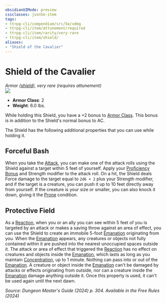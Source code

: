 ```yaml
---
obsidianUIMode: preview
cssclasses: json5e-item
tags:
- ttrpg-cli/compendium/src/5e/xdmg
- ttrpg-cli/item/attunement/required
- ttrpg-cli/item/rarity/very-rare
- ttrpg-cli/item/shield/
aliases: 
- "Shield of the Cavalier"
---
```

# Shield of the Cavalier
*Armor ([shield](2-Mechanics/CLI/items/shield-xphb.md)), very rare (requires attunement)*  
![](2-Mechanics/CLI/items/img/shield-of-the-cavalier.webp#right)

- **Armor Class**: 2
- **Weight**: 6.0 lbs.

While holding this Shield, you have a +2 bonus to [Armor Class](2-Mechanics/CLI/rules/variant-rules/armor-class-xphb.md). This bonus is in addition to the Shield's normal bonus to AC.

The Shield has the following additional properties that you can use while holding it.

## Forceful Bash

When you take the [Attack](2-Mechanics/CLI/rules/actions.md#Attack), you can make one of the attack rolls using the Shield against a target within 5 feet of yourself. Apply your [Proficiency Bonus](2-Mechanics/CLI/rules/variant-rules/proficiency-xphb.md) and Strength modifier to the attack roll. On a hit, the Shield deals Force damage to the target equal to `2d6 + 2` plus your Strength modifier, and if the target is a creature, you can push it up to 10 feet directly away from yourself. If the creature is your size or smaller, you can also knock it down, giving it the [Prone](2-Mechanics/CLI/rules/conditions.md#Prone) condition.

## Protective Field

As a [Reaction](2-Mechanics/CLI/rules/variant-rules/reaction-xphb.md), when you or an ally you can see within 5 feet of you is targeted by an attack or makes a saving throw against an area of effect, you can use the Shield to create an immobile 5-foot [Emanation](2-Mechanics/CLI/rules/variant-rules/emanation-area-of-effect-xphb.md) originating from you. When the [Emanation](2-Mechanics/CLI/rules/variant-rules/emanation-area-of-effect-xphb.md) appears, any creatures or objects not fully contained within it are pushed into the nearest unoccupied spaces outside it. The attack or area of effect that triggered the [Reaction](2-Mechanics/CLI/rules/variant-rules/reaction-xphb.md) has no effect on creatures and objects inside the [Emanation](2-Mechanics/CLI/rules/variant-rules/emanation-area-of-effect-xphb.md), which lasts as long as you maintain [Concentration](2-Mechanics/CLI/rules/conditions.md#Concentration), up to 1 minute. Nothing can pass into or out of the [Emanation](2-Mechanics/CLI/rules/variant-rules/emanation-area-of-effect-xphb.md). A creature or object inside the [Emanation](2-Mechanics/CLI/rules/variant-rules/emanation-area-of-effect-xphb.md) can't be damaged by attacks or effects originating from outside, nor can a creature inside the [Emanation](2-Mechanics/CLI/rules/variant-rules/emanation-area-of-effect-xphb.md) damage anything outside it. Once this property is used, it can't be used again until the next dawn.

*Source: Dungeon Master's Guide (2024) p. 304. Available in the Free Rules (2024)*